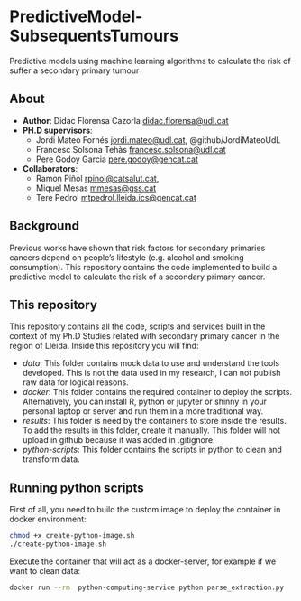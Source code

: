 # PredictiveModel-SubsequentsTumours
Predictive models using machine learning algorithms to calculate the risk of suffer a secondary primary tumour

## About

* **Author**: Didac Florensa Cazorla <didac.florensa@udl.cat>
* **PH.D supervisors**:
  * Jordi Mateo Fornés <jordi.mateo@udl.cat>, @github/JordiMateoUdL
  * Francesc Solsona Tehàs <francesc.solsona@udl.cat>
  * Pere Godoy Garcia <pere.godoy@gencat.cat>
* **Collaborators**:
  * Ramon Piñol <rpinol@catsalut.cat>,
  * Miquel Mesas <mmesas@gss.cat>
  * Tere Pedrol <mtpedrol.lleida.ics@gencat.cat>

## Background

Previous works have shown that risk factors for secondary primaries cancers depend on people’s lifestyle (e.g. alcohol and smoking consumption). This repository contains the code implemented to build a predictive model to calculate the risk of a secondary primary cancer.

## This repository

This repository contains all the code, scripts and services built in the context of my Ph.D Studies related with secondary primary cancer in the region of Lleida. Inside this repository you will find:

* _data_: This folder contains mock data to use and understand the tools developed. This is not the data used in my research, I can not publish raw data for logical reasons.
* _docker_: This folder contains the required container to deploy the scripts. Alternatively, you can install R, python or jupyter or shinny in your personal laptop or server and run them in a more traditional way.
* _results_: This folder is need by the containers to store inside the results. To add the results in this folder, create it manually. This folder will not upload in github because it was added in .gitignore.
* _python-scripts_: This folder contains the scripts in python to clean and transform data.


## Running python scripts

First of all, you need to build the custom image to deploy the container in docker environment:

```sh
chmod +x create-python-image.sh
./create-python-image.sh
```

Execute the container that will act as a docker-server, for example if we want to clean data:

```sh
docker run --rm  python-computing-service python parse_extraction.py
```
